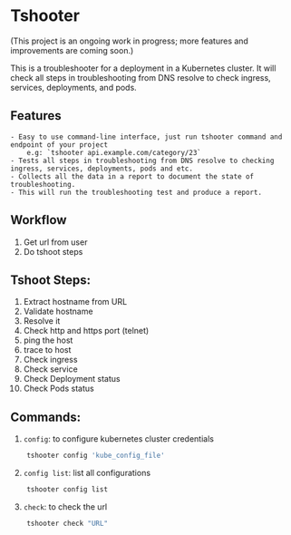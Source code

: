 # Tshooter
(This project is an ongoing work in progress; more features and improvements are coming soon.)


This is a troubleshooter for a deployment in a Kubernetes cluster. 
It will check all steps in troubleshooting from DNS resolve to check ingress, services, deployments, and pods. 

## Features
    - Easy to use command-line interface, just run tshooter command and endpoint of your project
        e.g: `tshooter api.example.com/category/23`
    - Tests all steps in troubleshooting from DNS resolve to checking ingress, services, deployments, pods and etc. 
    - Collects all the data in a report to document the state of troubleshooting.
    - This will run the troubleshooting test and produce a report.

## Workflow
1. Get url from user
2. Do tshoot steps

## Tshoot Steps:

1. Extract hostname from URL
2. Validate hostname
3. Resolve it
4. Check http and https port (telnet)
5. ping the host
6. trace to host
7. Check ingress
8. Check service
9. Check Deployment status
10. Check Pods status

## Commands:

1. `config`: to configure kubernetes cluster credentials
```bash
    tshooter config 'kube_config_file'
```

2. `config list`: list all configurations
```bash
    tshooter config list
```

3. `check`: to check the url
```bash
    tshooter check "URL"
```
